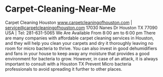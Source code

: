 # Carpet-Cleaning-Near-Me
Carpet Cleaning Houston www.carpetcleaningofhouston.com | service@carpetcleaningofhouston.com 17030 Nanes Dr Houston TX 77090 USA | Tel: 281-631-5065 We Are Available From 8:00 am to 6:00 pm       There are many companies with affordable carpet cleaning services in Houston, and they will help you clean your carpets and dry it thoroughly leaving no room for micro bacteria to thrive. You can also invest in good dehumidifiers and fans in your house to keep away any moisture that provides a good environment for bacteria to grow. However, in case of an attack, it is always important to consult with a Houston TX Prevent Micro bacteria professionals to avoid spreading it further to other places. 
